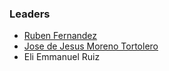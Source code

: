 ### Leaders

* [Ruben Fernandez](mailto:ruben.fernandez@owasp.org)
* [Jose de Jesus Moreno Tortolero](mailto:jose.moreno-tortolero@owasp.org)
* Eli Emmanuel Ruiz



